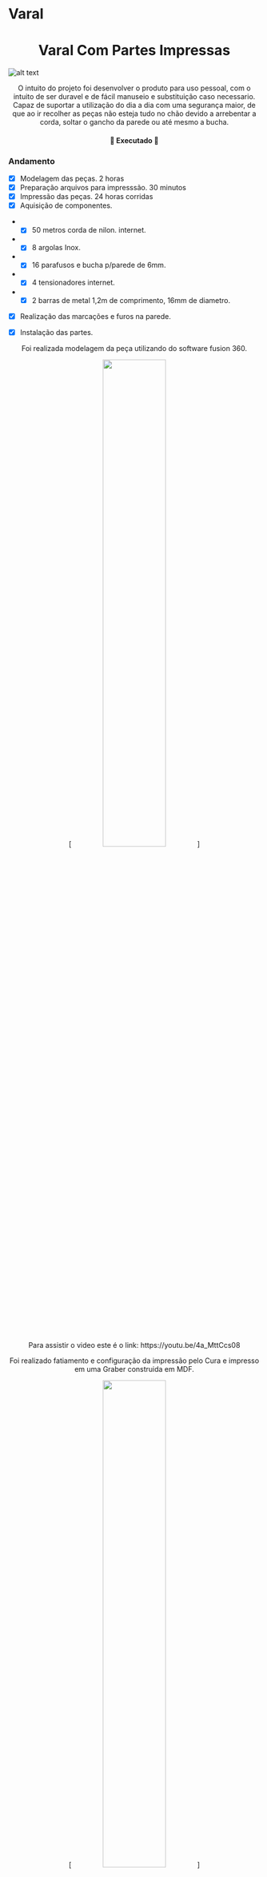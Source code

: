 # Varal


<h1 align="center"> Varal Com Partes Impressas </h1>

![alt text](https://github.com/mferraz56/Varal/blob/main/modelagem%20e%20impress%C3%A3o/pe%C3%A7a%20montada.gif)

<p align="center"> O intuito do projeto foi desenvolver o produto para uso pessoal, com o intuito de ser duravel e de fácil manuseio e substituição caso necessario. Capaz de suportar a utilização do dia a dia com uma segurança maior, de que ao ir recolher as peças não esteja tudo no chão devido a arrebentar a corda, soltar o gancho da parede ou até mesmo a bucha.</p>

<h4 align="center"> 
	🚧 Executado 🚧
</h4>

### Andamento
- [x] Modelagem das peças.                  2 horas
- [x] Preparação arquivos para impresssão.  30 minutos
- [x] Impressão das peças.                  24 horas corridas
- [x] Aquisição de componentes.             
- - [x] 50 metros corda de nilon.           internet.
- - [x] 8 argolas Inox.                     
- - [x] 16 parafusos e bucha p/parede de 6mm.
- - [x] 4 tensionadores                     internet.
- - [x] 2 barras de metal 1,2m de comprimento, 16mm de diametro.
- [x] Realização das marcações e furos na parede. 
- [x] Instalação das partes.


<p align="center"> Foi realizada modelagem da peça utilizando do software fusion 360.</p>
<p align="center"> [<img src="https://img.youtube.com/vi/4a_MttCcs08/maxresdefault.jpg" width="50%">]</p>
<p align="center"> Para assistir o video este é o link: https://youtu.be/4a_MttCcs08</p>



<p align="center"> Foi realizado fatiamento e configuração da impressão pelo Cura e impresso em uma Graber construida em MDF.</p>
<p align="center"> [<img src="https://img.youtube.com/vi/9IfyaUq8PZQ/maxresdefault.jpg" width="50%">] </p>
<p align="center">Para assistir o video este é o link: https://youtu.be/9IfyaUq8PZQ </p>

<p align="center"> Breve video após a instalação. Possivelmente no futuro melhorias podem ser implementadas para reduzir o desgaste das partes espostas a sol e chuva</p>
<p align="center"> [<img src="https://img.youtube.com/vi/LZBwpGUr618/maxresdefault.jpg" width="50%">] </p>
<p align="center">Para assistir o video este é o link: https://youtu.be/LZBwpGUr618 </p>
